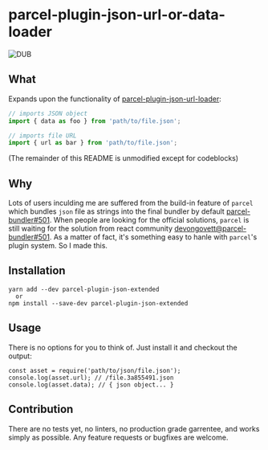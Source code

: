 # parcel-plugin-json-url-or-data-loader
![DUB](https://img.shields.io/dub/l/vibe-d.svg)

## What
Expands upon the functionality of [parcel-plugin-json-url-loader](https://github.com/shunia/parcel-plugin-url-loader):
```js
// imports JSON object
import { data as foo } from 'path/to/file.json';

// imports file URL
import { url as bar } from 'path/to/file.json';
```

(The remainder of this README is unmodified except for codeblocks)

## Why
Lots of users inculding me are suffered from the build-in feature of `parcel` which bundles `json` file as strings into the final bundler by default [parcel-bundler#501](https://github.com/parcel-bundler/parcel/issues/501). When people are looking for the official solutions, `parcel` is still waiting for the solution from react community [devongovett@parcel-bundler#501](https://github.com/parcel-bundler/parcel/issues/501#issuecomment-357883317). As a matter of fact, it's something easy to hanle with `parcel`'s plugin system. So I made this.

## Installation
```
yarn add --dev parcel-plugin-json-extended
  or
npm install --save-dev parcel-plugin-json-extended
```

## Usage
There is no options for you to think of. Just install it and checkout the output:
```
const asset = require('path/to/json/file.json');
console.log(asset.url); // /file.3a855491.json
console.log(asset.data); // { json object... }
```

## Contribution
There are no tests yet, no linters, no production grade garrentee, and works simply as possible. Any feature requests or bugfixes are welcome.
